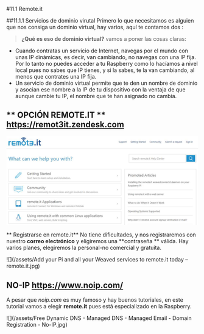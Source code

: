 #11.1 Remote.it

##11.1.1 Servicios de dominio virutal
Primero lo que necesitamos es alguien que nos consiga un dominio virtual, hay varios, aquí te contamos dos :

>**¿Qué es eso de dominio virtual?** vamos a poner las cosas claras:
* Cuando contratas un servicio de Internet, navegas por el mundo con unas IP dinámicas, es decir, van cambiando, no navegas con una IP fija. Por lo tanto no puedes acceder a tu Raspberry como lo hacíamos a nivel local pues no sabes que IP tienes, y si la sabes, te la van cambiando, al menos que contrates una IP fija.
* Un servicio de dominio virtual permite que te den un nombre de dominio y asocian ese nombre a la IP de tu dispositivo con la ventaja de que aunque cambie tu IP, el nombre que te han asignado no cambia.

## ** OPCIÓN REMOTE.IT ** https://remot3it.zendesk.com
![](/assets/remote.it.jpg)

** Registrarse en remote.it**
No tiene dificultades, y nos registraremos con nuestro **correo electrónico** y eligiremos una **contraseña ** válida. Hay varios planes, elegiremos la personal-no comercial y gratuita.

![](/assets/Add your Pi and all your Weaved services to remote.it today – remote.it.jpg)

## **NO-IP** https://www.noip.com/
A pesar que *noip.com* es muy famoso y hay buenos tutoriales, en este tutorial vamos a elegir **remote.it** pues está especializado en la Raspberry.

![](/assets/Free Dynamic DNS - Managed DNS - Managed Email - Domain Registration - No-IP.jpg)
